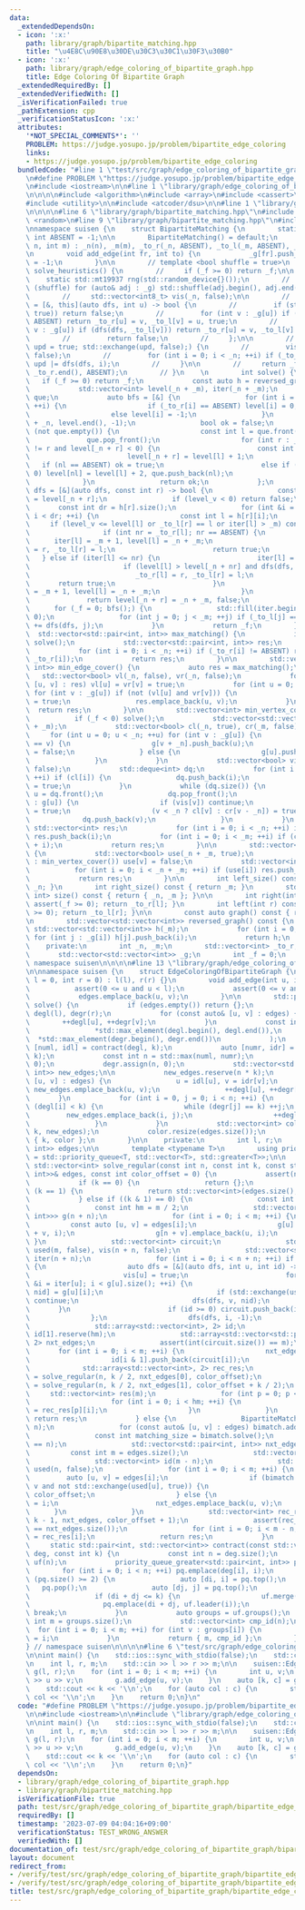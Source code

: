 ```yaml
---
data:
  _extendedDependsOn:
  - icon: ':x:'
    path: library/graph/bipartite_matching.hpp
    title: "\u4E8C\u90E8\u30DE\u30C3\u30C1\u30F3\u30B0"
  - icon: ':x:'
    path: library/graph/edge_coloring_of_bipartite_graph.hpp
    title: Edge Coloring Of Bipartite Graph
  _extendedRequiredBy: []
  _extendedVerifiedWith: []
  _isVerificationFailed: true
  _pathExtension: cpp
  _verificationStatusIcon: ':x:'
  attributes:
    '*NOT_SPECIAL_COMMENTS*': ''
    PROBLEM: https://judge.yosupo.jp/problem/bipartite_edge_coloring
    links:
    - https://judge.yosupo.jp/problem/bipartite_edge_coloring
  bundledCode: "#line 1 \"test/src/graph/edge_coloring_of_bipartite_graph/bipartite_edge_coloring.test.cpp\"\
    \n#define PROBLEM \"https://judge.yosupo.jp/problem/bipartite_edge_coloring\"\n\
    \n#include <iostream>\n\n#line 1 \"library/graph/edge_coloring_of_bipartite_graph.hpp\"\
    \n\n\n\n#include <algorithm>\n#include <array>\n#include <cassert>\n#include <queue>\n\
    #include <utility>\n\n#include <atcoder/dsu>\n\n#line 1 \"library/graph/bipartite_matching.hpp\"\
    \n\n\n\n#line 6 \"library/graph/bipartite_matching.hpp\"\n#include <deque>\n#include\
    \ <random>\n#line 9 \"library/graph/bipartite_matching.hpp\"\n#include <vector>\n\
    \nnamespace suisen {\n    struct BipartiteMatching {\n        static constexpr\
    \ int ABSENT = -1;\n\n        BipartiteMatching() = default;\n        BipartiteMatching(int\
    \ n, int m) : _n(n), _m(m), _to_r(_n, ABSENT), _to_l(_m, ABSENT), _g(n + m) {}\n\
    \n        void add_edge(int fr, int to) {\n            _g[fr].push_back(to), _f\
    \ = -1;\n        }\n\n        // template <bool shuffle = true>\n        // int\
    \ solve_heuristics() {\n        //     if (_f >= 0) return _f;\n\n        // \
    \    static std::mt19937 rng(std::random_device{}());\n        //     if constexpr\
    \ (shuffle) for (auto& adj : _g) std::shuffle(adj.begin(), adj.end(), rng);\n\n\
    \        //     std::vector<int8_t> vis(_n, false);\n\n        //     auto dfs\
    \ = [&, this](auto dfs, int u) -> bool {\n        //         if (std::exchange(vis[u],\
    \ true)) return false;\n        //         for (int v : _g[u]) if (_to_l[v] ==\
    \ ABSENT) return _to_r[u] = v, _to_l[v] = u, true;\n        //         for (int\
    \ v : _g[u]) if (dfs(dfs, _to_l[v])) return _to_r[u] = v, _to_l[v] = u, true;\n\
    \        //         return false;\n        //     };\n\n        //     for (bool\
    \ upd = true; std::exchange(upd, false);) {\n        //         vis.assign(_n,\
    \ false);\n        //         for (int i = 0; i < _n; ++i) if (_to_r[i] == ABSENT)\
    \ upd |= dfs(dfs, i);\n        //     }\n\n        //     return _f = _n - std::count(_to_r.begin(),\
    \ _to_r.end(), ABSENT);\n        // }\n    \n        int solve() {\n         \
    \   if (_f >= 0) return _f;\n            const auto h = reversed_graph();\n\n\
    \            std::vector<int> level(_n + _m), iter(_n + _m);\n            std::deque<int>\
    \ que;\n            auto bfs = [&] {\n                for (int i = 0; i < _n;\
    \ ++i) {\n                    if (_to_r[i] == ABSENT) level[i] = 0, que.push_back(i);\n\
    \                    else level[i] = -1;\n                }\n                std::fill(level.begin()\
    \ + _n, level.end(), -1);\n                bool ok = false;\n                while\
    \ (not que.empty()) {\n                    const int l = que.front();\n      \
    \              que.pop_front();\n                    for (int r : _g[l]) if (_to_r[l]\
    \ != r and level[_n + r] < 0) {\n                        const int nl = _to_l[r];\n\
    \                        level[_n + r] = level[l] + 1;\n                     \
    \   if (nl == ABSENT) ok = true;\n                        else if (level[nl] <\
    \ 0) level[nl] = level[l] + 2, que.push_back(nl);\n                    }\n   \
    \             }\n                return ok;\n            };\n            auto\
    \ dfs = [&](auto dfs, const int r) -> bool {\n                const int level_v\
    \ = level[_n + r];\n                if (level_v < 0) return false;\n         \
    \       const int dr = h[r].size();\n                for (int &i = iter[_n + r];\
    \ i < dr; ++i) {\n                    const int l = h[r][i];\n               \
    \     if (level_v <= level[l] or _to_l[r] == l or iter[l] > _m) continue;\n  \
    \                  if (int nr = _to_r[l]; nr == ABSENT) {\n                  \
    \      iter[l] = _m + 1, level[l] = _n + _m;\n                        _to_r[l]\
    \ = r, _to_l[r] = l;\n                        return true;\n                 \
    \   } else if (iter[l] <= nr) {\n                        iter[l] = nr + 1;\n \
    \                       if (level[l] > level[_n + nr] and dfs(dfs, nr)) {\n  \
    \                          _to_r[l] = r, _to_l[r] = l;\n                     \
    \       return true;\n                        }\n                        iter[l]\
    \ = _m + 1, level[l] = _n + _m;\n                    }\n                }\n  \
    \              return level[_n + r] = _n + _m, false;\n            };\n      \
    \      for (_f = 0; bfs();) {\n                std::fill(iter.begin(), iter.end(),\
    \ 0);\n                for (int j = 0; j < _m; ++j) if (_to_l[j] == ABSENT) _f\
    \ += dfs(dfs, j);\n            }\n            return _f;\n        }\n\n      \
    \  std::vector<std::pair<int, int>> max_matching() {\n            if (_f < 0)\
    \ solve();\n            std::vector<std::pair<int, int>> res;\n            res.reserve(_f);\n\
    \            for (int i = 0; i < _n; ++i) if (_to_r[i] != ABSENT) res.emplace_back(i,\
    \ _to_r[i]);\n            return res;\n        }\n\n        std::vector<std::pair<int,\
    \ int>> min_edge_cover() {\n            auto res = max_matching();\n         \
    \   std::vector<bool> vl(_n, false), vr(_n, false);\n            for (const auto&\
    \ [u, v] : res) vl[u] = vr[v] = true;\n            for (int u = 0; u < _n; ++u)\
    \ for (int v : _g[u]) if (not (vl[u] and vr[v])) {\n                vl[u] = vr[v]\
    \ = true;\n                res.emplace_back(u, v);\n            }\n          \
    \  return res;\n        }\n\n        std::vector<int> min_vertex_cover() {\n \
    \           if (_f < 0) solve();\n            std::vector<std::vector<int>> g(_n\
    \ + _m);\n            std::vector<bool> cl(_n, true), cr(_m, false);\n       \
    \     for (int u = 0; u < _n; ++u) for (int v : _g[u]) {\n                if (_to_r[u]\
    \ == v) {\n                    g[v + _n].push_back(u);\n                    cl[u]\
    \ = false;\n                } else {\n                    g[u].push_back(v + _n);\n\
    \                }\n            }\n            std::vector<bool> vis(_n + _m,\
    \ false);\n            std::deque<int> dq;\n            for (int i = 0; i < _n;\
    \ ++i) if (cl[i]) {\n                dq.push_back(i);\n                vis[i]\
    \ = true;\n            }\n            while (dq.size()) {\n                int\
    \ u = dq.front();\n                dq.pop_front();\n                for (int v\
    \ : g[u]) {\n                    if (vis[v]) continue;\n                    vis[v]\
    \ = true;\n                    (v < _n ? cl[v] : cr[v - _n]) = true;\n       \
    \             dq.push_back(v);\n                }\n            }\n           \
    \ std::vector<int> res;\n            for (int i = 0; i < _n; ++i) if (not cl[i])\
    \ res.push_back(i);\n            for (int i = 0; i < _m; ++i) if (cr[i]) res.push_back(_n\
    \ + i);\n            return res;\n        }\n\n        std::vector<int> max_independent_set()\
    \ {\n            std::vector<bool> use(_n + _m, true);\n            for (int v\
    \ : min_vertex_cover()) use[v] = false;\n            std::vector<int> res;\n \
    \           for (int i = 0; i < _n + _m; ++i) if (use[i]) res.push_back(i);\n\
    \            return res;\n        }\n\n        int left_size() const { return\
    \ _n; }\n        int right_size() const { return _m; }\n        std::pair<int,\
    \ int> size() const { return { _n, _m }; }\n\n        int right(int l) const {\
    \ assert(_f >= 0); return _to_r[l]; }\n        int left(int r) const { assert(_f\
    \ >= 0); return _to_l[r]; }\n\n        const auto graph() const { return _g; }\n\
    \n        std::vector<std::vector<int>> reversed_graph() const {\n           \
    \ std::vector<std::vector<int>> h(_m);\n            for (int i = 0; i < _n; ++i)\
    \ for (int j : _g[i]) h[j].push_back(i);\n            return h;\n        }\n\n\
    \    private:\n        int _n, _m;\n        std::vector<int> _to_r, _to_l;\n \
    \       std::vector<std::vector<int>> _g;\n        int _f = 0;\n    };\n\n} //\
    \ namespace suisen\n\n\n\n#line 13 \"library/graph/edge_coloring_of_bipartite_graph.hpp\"\
    \n\nnamespace suisen {\n    struct EdgeColoringOfBipartiteGraph {\n        EdgeColoringOfBipartiteGraph(int\
    \ l = 0, int r = 0) : l(l), r(r) {}\n        void add_edge(int u, int v) {\n \
    \           assert(0 <= u and u < l);\n            assert(0 <= v and v < r);\n\
    \            edges.emplace_back(u, v);\n        }\n\n        std::pair<int, std::vector<int>>\
    \ solve() {\n            if (edges.empty()) return {};\n            std::vector<int>\
    \ degl(l), degr(r);\n            for (const auto& [u, v] : edges) {\n        \
    \        ++degl[u], ++degr[v];\n            }\n            const int k = std::max(\n\
    \                *std::max_element(degl.begin(), degl.end()),\n              \
    \  *std::max_element(degr.begin(), degr.end())\n            );\n            auto\
    \ [numl, idl] = contract(degl, k);\n            auto [numr, idr] = contract(degr,\
    \ k);\n            const int n = std::max(numl, numr);\n            degl.assign(n,\
    \ 0);\n            degr.assign(n, 0);\n            std::vector<std::pair<int,\
    \ int>> new_edges;\n\n            new_edges.reserve(n * k);\n            for (auto\
    \ [u, v] : edges) {\n                u = idl[u], v = idr[v];\n               \
    \ new_edges.emplace_back(u, v);\n                ++degl[u], ++degr[v];\n     \
    \       }\n            for (int i = 0, j = 0; i < n; ++i) {\n                while\
    \ (degl[i] < k) {\n                    while (degr[j] == k) ++j;\n           \
    \         new_edges.emplace_back(i, j);\n                    ++degl[i], ++degr[j];\n\
    \                }\n            }\n            std::vector<int> color = solve_regular(n,\
    \ k, new_edges);\n            color.resize(edges.size());\n            return\
    \ { k, color };\n        }\n\n    private:\n        int l, r;\n        std::vector<std::pair<int,\
    \ int>> edges;\n\n        template <typename T>\n        using priority_queue_greater\
    \ = std::priority_queue<T, std::vector<T>, std::greater<T>>;\n\n        static\
    \ std::vector<int> solve_regular(const int n, const int k, const std::vector<std::pair<int,\
    \ int>>& edges, const int color_offset = 0) {\n            assert(n * k == int(edges.size()));\n\
    \            if (k == 0) {\n                return {};\n            } else if\
    \ (k == 1) {\n                return std::vector<int>(edges.size(), color_offset);\n\
    \            } else if ((k & 1) == 0) {\n                const int m = edges.size();\n\
    \                const int hm = m / 2;\n                std::vector<std::vector<std::pair<int,\
    \ int>>> g(n + n);\n                for (int i = 0; i < m; ++i) {\n          \
    \          const auto [u, v] = edges[i];\n                    g[u].emplace_back(n\
    \ + v, i);\n                    g[n + v].emplace_back(u, i);\n               \
    \ }\n                std::vector<int> circuit;\n                std::vector<int8_t>\
    \ used(m, false), vis(n + n, false);\n                std::vector<std::size_t>\
    \ iter(n + n);\n                for (int i = 0; i < n + n; ++i) if (not vis[i])\
    \ {\n                    auto dfs = [&](auto dfs, int u, int id) -> void {\n \
    \                       vis[u] = true;\n                        for (std::size_t\
    \ &i = iter[u]; i < g[u].size(); ++i) {\n                            auto [v,\
    \ nid] = g[u][i];\n                            if (std::exchange(used[nid], true))\
    \ continue;\n                            dfs(dfs, v, nid);\n                 \
    \       }\n                        if (id >= 0) circuit.push_back(id);\n     \
    \               };\n                    dfs(dfs, i, -1);\n                }\n\
    \                std::array<std::vector<int>, 2> id;\n                id[0].reserve(hm),\
    \ id[1].reserve(hm);\n                std::array<std::vector<std::pair<int, int>>,\
    \ 2> nxt_edges;\n                assert(int(circuit.size()) == m);\n         \
    \       for (int i = 0; i < m; ++i) {\n                    nxt_edges[i & 1].push_back(edges[circuit[i]]);\n\
    \                    id[i & 1].push_back(circuit[i]);\n                }\n   \
    \             std::array<std::vector<int>, 2> rec_res;\n                rec_res[0]\
    \ = solve_regular(n, k / 2, nxt_edges[0], color_offset);\n                rec_res[1]\
    \ = solve_regular(n, k / 2, nxt_edges[1], color_offset + k / 2);\n           \
    \     std::vector<int> res(m);\n                for (int p = 0; p < 2; ++p) {\n\
    \                    for (int i = 0; i < hm; ++i) {\n                        res[id[p][i]]\
    \ = rec_res[p][i];\n                    }\n                }\n               \
    \ return res;\n            } else {\n                BipartiteMatching bimatch(n,\
    \ n);\n                for (const auto& [u, v] : edges) bimatch.add_edge(u, v);\n\
    \                const int matching_size = bimatch.solve();\n                assert(matching_size\
    \ == n);\n                std::vector<std::pair<int, int>> nxt_edges;\n      \
    \          const int m = edges.size();\n                std::vector<int> res(m);\n\
    \                std::vector<int> id(m - n);\n                std::vector<int8_t>\
    \ used(n, false);\n                for (int i = 0; i < m; ++i) {\n           \
    \         auto [u, v] = edges[i];\n                    if (bimatch.right(u) ==\
    \ v and not std::exchange(used[u], true)) {\n                        res[i] =\
    \ color_offset;\n                    } else {\n                        id[nxt_edges.size()]\
    \ = i;\n                        nxt_edges.emplace_back(u, v);\n              \
    \      }\n                }\n                std::vector<int> rec_res = solve_regular(n,\
    \ k - 1, nxt_edges, color_offset + 1);\n                assert(rec_res.size()\
    \ == nxt_edges.size());\n                for (int i = 0; i < m - n; ++i) res[id[i]]\
    \ = rec_res[i];\n                return res;\n            }\n        }\n\n   \
    \     static std::pair<int, std::vector<int>> contract(const std::vector<int>&\
    \ deg, const int k) {\n            const int n = deg.size();\n            atcoder::dsu\
    \ uf(n);\n            priority_queue_greater<std::pair<int, int>> pq{};\n    \
    \        for (int i = 0; i < n; ++i) pq.emplace(deg[i], i);\n            while\
    \ (pq.size() >= 2) {\n                auto [di, i] = pq.top();\n             \
    \   pq.pop();\n                auto [dj, j] = pq.top();\n                pq.pop();\n\
    \                if (di + dj <= k) {\n                    uf.merge(i, j);\n  \
    \                  pq.emplace(di + dj, uf.leader(i));\n                } else\
    \ break;\n            }\n            auto groups = uf.groups();\n            const\
    \ int m = groups.size();\n            std::vector<int> cmp_id(n);\n          \
    \  for (int i = 0; i < m; ++i) for (int v : groups[i]) {\n                cmp_id[v]\
    \ = i;\n            }\n            return { m, cmp_id };\n        }\n    };\n\
    } // namespace suisen\n\n\n\n#line 6 \"test/src/graph/edge_coloring_of_bipartite_graph/bipartite_edge_coloring.test.cpp\"\
    \n\nint main() {\n    std::ios::sync_with_stdio(false);\n    std::cin.tie(nullptr);\n\
    \n    int l, r, m;\n    std::cin >> l >> r >> m;\n\n    suisen::EdgeColoringOfBipartiteGraph\
    \ g(l, r);\n    for (int i = 0; i < m; ++i) {\n        int u, v;\n        std::cin\
    \ >> u >> v;\n        g.add_edge(u, v);\n    }\n    auto [k, c] = g.solve();\n\
    \    std::cout << k << '\\n';\n    for (auto col : c) {\n        std::cout <<\
    \ col << '\\n';\n    }\n    return 0;\n}\n"
  code: "#define PROBLEM \"https://judge.yosupo.jp/problem/bipartite_edge_coloring\"\
    \n\n#include <iostream>\n\n#include \"library/graph/edge_coloring_of_bipartite_graph.hpp\"\
    \n\nint main() {\n    std::ios::sync_with_stdio(false);\n    std::cin.tie(nullptr);\n\
    \n    int l, r, m;\n    std::cin >> l >> r >> m;\n\n    suisen::EdgeColoringOfBipartiteGraph\
    \ g(l, r);\n    for (int i = 0; i < m; ++i) {\n        int u, v;\n        std::cin\
    \ >> u >> v;\n        g.add_edge(u, v);\n    }\n    auto [k, c] = g.solve();\n\
    \    std::cout << k << '\\n';\n    for (auto col : c) {\n        std::cout <<\
    \ col << '\\n';\n    }\n    return 0;\n}"
  dependsOn:
  - library/graph/edge_coloring_of_bipartite_graph.hpp
  - library/graph/bipartite_matching.hpp
  isVerificationFile: true
  path: test/src/graph/edge_coloring_of_bipartite_graph/bipartite_edge_coloring.test.cpp
  requiredBy: []
  timestamp: '2023-07-09 04:04:16+09:00'
  verificationStatus: TEST_WRONG_ANSWER
  verifiedWith: []
documentation_of: test/src/graph/edge_coloring_of_bipartite_graph/bipartite_edge_coloring.test.cpp
layout: document
redirect_from:
- /verify/test/src/graph/edge_coloring_of_bipartite_graph/bipartite_edge_coloring.test.cpp
- /verify/test/src/graph/edge_coloring_of_bipartite_graph/bipartite_edge_coloring.test.cpp.html
title: test/src/graph/edge_coloring_of_bipartite_graph/bipartite_edge_coloring.test.cpp
---
```

